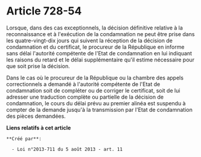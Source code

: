 # Article 728-54

Lorsque, dans des cas exceptionnels, la décision définitive relative à la reconnaissance et à l'exécution de la condamnation
ne peut être prise dans les quatre-vingt-dix jours qui suivent la réception de la décision de condamnation et du certificat,
le procureur de la République en informe sans délai l'autorité compétente de l'Etat de condamnation en lui indiquant les
raisons du retard et le délai supplémentaire qu'il estime nécessaire pour que soit prise la décision. 

Dans le cas où le procureur de la République ou la chambre des appels correctionnels a demandé à l'autorité compétente de
l'Etat de condamnation soit de compléter ou de corriger le certificat, soit de lui adresser une traduction complète ou
partielle de la décision de condamnation, le cours du délai prévu au premier alinéa est suspendu à compter de la demande
jusqu'à la transmission par l'Etat de condamnation des pièces demandées.

**Liens relatifs à cet article**

	**Créé par**:

	  - Loi n°2013-711 du 5 août 2013 - art. 11
